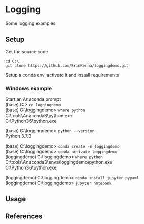 # Logging

Some logging examples

## Setup

Get the source code
```
cd C:\
git clone https://github.com/ErinKenna/loggingdemo.git
```

Setup a conda env, activate it and install requirements

### Windows example
Start an Anaconda prompt  
(base) C:\> `cd loggingdemo`  
(base) C:\loggingdemo> `where python`  
C:\tools\Anaconda3\python.exe  
C:\Python36\python.exe  

(base) C:\loggingdemo> `python --version`  
Python 3.7.3  

(base) C:\loggingdemo> `conda create -n loggingdemo`  
(base) C:\loggingdemo> `conda activate loggingdemo`  
(loggingdemo) C:\loggingdemo> `where python`  
C:\tools\Anaconda3\envs\loggingdemo\python.exe  
C:\Python36\python.exe  

(loggingdemo) C:\loggingdemo> `conda install jupyter pyyaml`  
(loggingdemo) C:\loggingdemo> `jupyter notebook`

## Usage

## References


